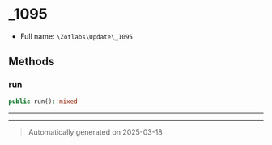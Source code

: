 
# _1095





* Full name: `\Zotlabs\Update\_1095`




## Methods


### run



```php
public run(): mixed
```












***


***
> Automatically generated on 2025-03-18
